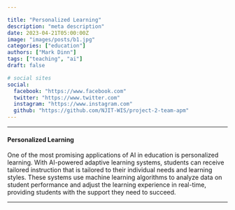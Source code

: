 ```yaml
---

title: "Personalized Learning"
description: "meta description"
date: 2023-04-21T05:00:00Z
image: "images/posts/b1.jpg"
categories: ["education"]
authors: ["Mark Dinn"]
tags: ["teaching", "ai"]
draft: false

# social sites
social:
  facebook: "https://www.facebook.com"
  twitter: "https://www.twitter.com"
  instagram: "https://www.instagram.com"
  github: "https://github.com/NJIT-WIS/project-2-team-apm"
---
```


---

#### Personalized Learning

One of the most promising applications of AI in education is personalized learning. With AI-powered adaptive learning systems, students can receive tailored instruction that is tailored to their individual needs and learning styles. These systems use machine learning algorithms to analyze data on student performance and adjust the learning experience in real-time, providing students with the support they need to succeed.


---

